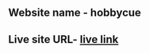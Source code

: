 ## Website name - hobbycue

## Live site URL- [live link](https://66775ec7a47af8fe60d36b5f--gilded-paprenjak-d541f1.netlify.app/login)

